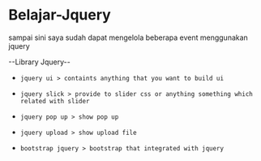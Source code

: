 # Belajar-Jquery
  sampai sini saya sudah dapat mengelola beberapa event menggunakan jquery

--Library Jquery--
  -  	jquery ui > containts anything that you want to build ui
  - 	jquery slick > provide to slider css or anything something which related with slider
  - 	jquery pop up > show pop up
  - 	jquery upload > show upload file
  -     bootstrap jquery > bootstrap that integrated with jquery
